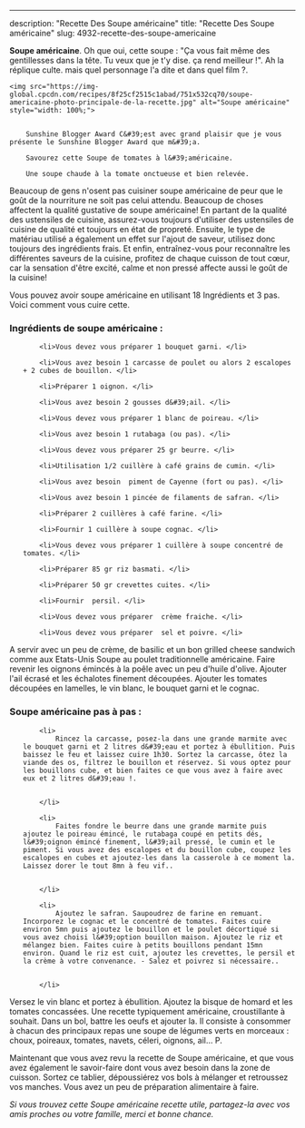 ---
description: "Recette Des Soupe américaine"
title: "Recette Des Soupe américaine"
slug: 4932-recette-des-soupe-americaine

<p>
	<strong>Soupe américaine</strong>. 
	Oh que oui, cette soupe : &#34;Ça vous fait même des gentillesses dans la tête. Tu veux que je t&#39;y dise. ça rend meilleur !&#34;. Ah la réplique culte. mais quel personnage l&#39;a dite et dans quel film ?.
</p>
<p>
	
	<img src="https://img-global.cpcdn.com/recipes/8f25cf2515c1abad/751x532cq70/soupe-americaine-photo-principale-de-la-recette.jpg" alt="Soupe américaine" style="width: 100%;">
	
	
		Sunshine Blogger Award C&#39;est avec grand plaisir que je vous présente le Sunshine Blogger Award que m&#39;a.
	
		Savourez cette Soupe de tomates à l&#39;américaine.
	
		Une soupe chaude à la tomate onctueuse et bien relevée.
	
</p>

Beaucoup de gens n'osent pas cuisiner soupe américaine de peur que le goût de la nourriture ne soit pas celui attendu. Beaucoup de choses affectent la qualité gustative de soupe américaine! En partant de la qualité des ustensiles de cuisine, assurez-vous toujours d'utiliser des ustensiles de cuisine de qualité et toujours en état de propreté. Ensuite, le type de matériau utilisé a également un effet sur l'ajout de saveur, utilisez donc toujours des ingrédients frais. Et enfin, entraînez-vous pour reconnaître les différentes saveurs de la cuisine, profitez de chaque cuisson de tout cœur, car la sensation d'être excité, calme et non pressé affecte aussi le goût de la cuisine!

<!--inarticleads1-->

Vous pouvez avoir soupe américaine en utilisant 18 Ingrédients et 3 pas. Voici comment vous cuire cette.

<h3>Ingrédients de soupe américaine :</h3>

<ol>
	
		<li>Vous devez vous préparer 1 bouquet garni. </li>
	
		<li>Vous avez besoin 1 carcasse de poulet ou alors 2 escalopes + 2 cubes de bouillon. </li>
	
		<li>Préparer 1 oignon. </li>
	
		<li>Vous avez besoin 2 gousses d&#39;ail. </li>
	
		<li>Vous devez vous préparer 1 blanc de poireau. </li>
	
		<li>Vous avez besoin 1 rutabaga (ou pas). </li>
	
		<li>Vous devez vous préparer 25 gr beurre. </li>
	
		<li>Utilisation 1/2 cuillère à café grains de cumin. </li>
	
		<li>Vous avez besoin  piment de Cayenne (fort ou pas). </li>
	
		<li>Vous avez besoin 1 pincée de filaments de safran. </li>
	
		<li>Préparer 2 cuillères à café farine. </li>
	
		<li>Fournir 1 cuillère à soupe cognac. </li>
	
		<li>Vous devez vous préparer 1 cuillère à soupe concentré de tomates. </li>
	
		<li>Préparer 85 gr riz basmati. </li>
	
		<li>Préparer 50 gr crevettes cuites. </li>
	
		<li>Fournir  persil. </li>
	
		<li>Vous devez vous préparer  crème fraiche. </li>
	
		<li>Vous devez vous préparer  sel et poivre. </li>
	
</ol>

A servir avec un peu de crème, de basilic et un bon grilled cheese sandwich comme aux Etats-Unis Soupe au poulet traditionnelle américaine. Faire revenir les oignons émincés à la poêle avec un peu d&#39;huile d&#39;olive. Ajouter l&#39;ail écrasé et les échalotes finement découpées. Ajouter les tomates découpées en lamelles, le vin blanc, le bouquet garni et le cognac. 

<!--inarticleads2-->

<h3>Soupe américaine pas à pas :</h3>

<ol>
	
		<li>
			Rincez la carcasse, posez-la dans une grande marmite avec le bouquet garni et 2 litres d&#39;eau et portez à ébullition. Puis baissez le feu et laissez cuire 1h30. Sortez la carcasse, ôtez la viande des os, filtrez le bouillon et réservez. Si vous optez pour les bouillons cube, et bien faites ce que vous avez à faire avec eux et 2 litres d&#39;eau !.
			
			
		</li>
	
		<li>
			Faites fondre le beurre dans une grande marmite puis ajoutez le poireau émincé, le rutabaga coupé en petits dés, l&#39;oignon émincé finement, l&#39;ail pressé, le cumin et le piment. Si vous avez des escalopes et du bouillon cube, coupez les escalopes en cubes et ajoutez-les dans la casserole à ce moment la. Laissez dorer le tout 8mn à feu vif..
			
			
		</li>
	
		<li>
			Ajoutez le safran. Saupoudrez de farine en remuant. Incorporez le cognac et le concentré de tomates. Faites cuire environ 5mn puis ajoutez le bouillon et le poulet décortiqué si vous avez choisi l&#39;option bouillon maison. Ajoutez le riz et mélangez bien. Faites cuire à petits bouillons pendant 15mn environ. Quand le riz est cuit, ajoutez les crevettes, le persil et la crème à votre convenance. - Salez et poivrez si nécessaire..
			
			
		</li>
	
</ol>

Versez le vin blanc et portez à ébullition. Ajoutez la bisque de homard et les tomates concassées. Une recette typiquement américaine, croustillante à souhait. Dans un bol, battre les oeufs et ajouter la. Il consiste à consommer à chacun des principaux repas une soupe de légumes verts en morceaux : choux, poireaux, tomates, navets, céleri, oignons, ail… P. 

<!--inarticleads1-->

<p>
Maintenant que vous avez revu la recette de Soupe américaine, et que vous avez également le savoir-faire dont vous avez besoin dans la zone de cuisson. Sortez ce tablier, dépoussiérez vos bols à mélanger et retroussez vos manches. Vous avez un peu de préparation alimentaire à faire.
</p>

<p>
<i>Si vous trouvez cette Soupe américaine recette utile, partagez-la avec vos amis proches ou votre famille, merci et bonne chance.</i>
</p>
